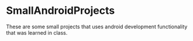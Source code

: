 # SmallAndroidProjects
These are some small projects that uses android development functionality that was learned in class.
